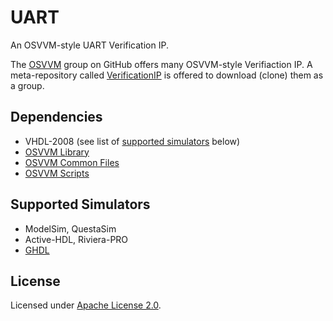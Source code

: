 # UART
An OSVVM-style UART Verification IP.

The [OSVVM](https://github.com/OSVVM) group on GitHub offers many OSVVM-style Verifiaction IP.
A meta-repository called [VerificationIP](https://github.com/OSVVM/VerificationIP) is offered
to download (clone) them as a group.

## Dependencies
* VHDL-2008  (see list of [supported simulators](#supported-simulators) below)
* [OSVVM Library](https://github.com/OSVVM/OSVVM)
* [OSVVM Common Files](https://github.com/OSVVM/osvvm_vip)
* [OSVVM Scripts](https://github.com/OSVVM/OSVVM-Scripts)


## Supported Simulators
* ModelSim, QuestaSim
* Active-HDL, Riviera-PRO
* [GHDL](https://github.com/GHDL/GHDL)


## License

Licensed under [Apache License 2.0](LICENSE.md).
